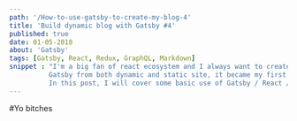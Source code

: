 ```yaml
---
path: '/How-to-use-gatsby-to-create-my-blog-4'  
title: 'Build dynamic blog with Gatsby #4' 
published: true
date: 01-05-2018
about: 'Gatsby'
tags: [Gatsby, React, Redux, GraphQL, Markdown]
snippet : "I'm a big fan of react ecosystem and I always want to create my own blog to share and record some learning experience, so this is it.    
          Gatsby from both dynamic and static site, it became my first choice.   
          In this post, I will cover some basic use of Gatsby / React / Redux / GraphQL / Styled Component / Markdown / Netlify."
---
```


#Yo bitches
